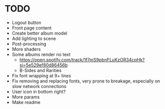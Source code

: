 # TODO

- Logout button
- Front page content
- Create better album model
- Add lighting to scene
- Post-processing
- More shaders
- Some albums render no text
  - https://open.spotify.com/track/1f7mS9pbnFLuKzOR34cpHk?si=5e529ef80d86456b
  - B-Sides and Rarities
- Fix font wrapping at 9+ lines
- Fix removing and replacing fonts, very prone to breakage, especially on slow network connections
- User icon in bottom right?
- More params
- Make readme
